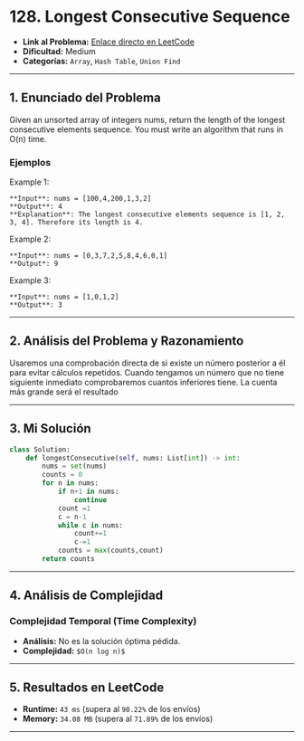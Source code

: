 # 128. Longest Consecutive Sequence

- **Link al Problema:** [Enlace directo en LeetCode](https://leetcode.com/problems/longest-consecutive-sequence/)
- **Dificultad:** Medium
- **Categorías:** `Array`, `Hash Table`, `Union Find`

---

## 1. Enunciado del Problema

Given an unsorted array of integers nums, return the length of the longest consecutive elements sequence.
You must write an algorithm that runs in O(n) time.

### Ejemplos

Example 1:

    **Input**: nums = [100,4,200,1,3,2]
    **Output**: 4
    **Explanation**: The longest consecutive elements sequence is [1, 2, 3, 4]. Therefore its length is 4.

Example 2:

    **Input**: nums = [0,3,7,2,5,8,4,6,0,1]
    **Output*: 9

Example 3:

    **Input**: nums = [1,0,1,2]
    **Output**: 3

---

## 2. Análisis del Problema y Razonamiento

Usaremos una comprobación directa de si existe un número posterior a él para evitar cálculos repetidos. Cuando tengamos un número que no tiene siguiente inmediato comprobaremos cuantos inferiores tiene. La cuenta más grande será el resultado

---

## 3. Mi Solución

```python
class Solution:
    def longestConsecutive(self, nums: List[int]) -> int:
        nums = set(nums)
        counts = 0
        for n in nums:
            if n+1 in nums:
                continue
            count =1
            c = n-1
            while c in nums:
                count+=1
                c-=1
            counts = max(counts,count)
        return counts
```

---

## 4. Análisis de Complejidad

### Complejidad Temporal (Time Complexity)
- **Análisis:** No es la solución óptima pédida.
- **Complejidad:** `$O(n log n)$`


---

## 5. Resultados en LeetCode

- **Runtime:** `43 ms` (supera al `90.22%` de los envíos)
- **Memory:** `34.08 MB` (supera al `71.89%` de los envíos)

---
